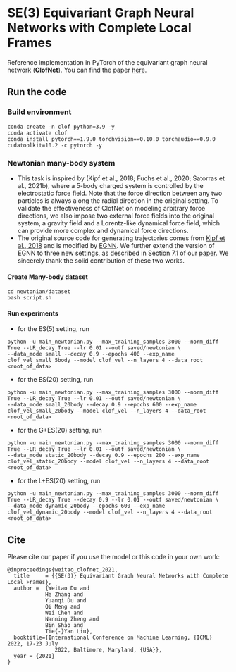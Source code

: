 # SE(3) Equivariant Graph Neural Networks with Complete Local Frames

Reference implementation in PyTorch of the equivariant graph neural network (**ClofNet**). You can find the paper [here](https://arxiv.org/abs/2110.14811). 

## Run the code

### Build environment
```   
conda create -n clof python=3.9 -y
conda activate clof
conda install pytorch==1.9.0 torchvision==0.10.0 torchaudio==0.9.0 cudatoolkit=10.2 -c pytorch -y
```

### Newtonian many-body system

* This task is inspired by (Kipf et al., 2018; Fuchs et al., 2020; Satorras et al., 2021b), where a 5-body charged system is controlled by the electrostatic force field. Note that the force direction between any two particles is always along the radial direction in the original setting. To validate the effectiveness of ClofNet on modeling arbitrary force directions, we also impose two external force fields into the original system, a gravity field and a Lorentz-like dynamical force field, which can provide more complex and dynamical force directions.
* The original source code for generating trajectories comes from [Kipf et al., 2018](https://github.com/ethanfetaya/NRI) and is modified by [EGNN](https://github.com/vgsatorras/egnn). We further extend the version of EGNN to three new settings, as described in Section 7.1 of our [paper](https://arxiv.org/abs/2110.14811). We sincerely thank the solid contribution of these two works. 

#### Create Many-body dataset
```
cd newtonian/dataset
bash script.sh
```

#### Run experiments
* for the ES(5) setting, run
```
python -u main_newtonian.py --max_training_samples 3000 --norm_diff True --LR_decay True --lr 0.01 --outf saved/newtonian \
--data_mode small --decay 0.9 --epochs 400 --exp_name clof_vel_small_5body --model clof_vel --n_layers 4 --data_root <root_of_data>
```
* for the ES(20) setting, run
```
python -u main_newtonian.py --max_training_samples 3000 --norm_diff True --LR_decay True --lr 0.01 --outf saved/newtonian \
--data_mode small_20body --decay 0.9 --epochs 600 --exp_name clof_vel_small_20body --model clof_vel --n_layers 4 --data_root <root_of_data>
```
* for the G+ES(20) setting, run
```
python -u main_newtonian.py --max_training_samples 3000 --norm_diff True --LR_decay True --lr 0.01 --outf saved/newtonian \
--data_mode static_20body --decay 0.9 --epochs 200 --exp_name clof_vel_static_20body --model clof_vel --n_layers 4 --data_root <root_of_data>
```
* for the L+ES(20) setting, run
```
python -u main_newtonian.py --max_training_samples 3000 --norm_diff True --LR_decay True --decay 0.9 --lr 0.01 --outf saved/newtonian \
--data_mode dynamic_20body --epochs 600 --exp_name clof_vel_dynamic_20body --model clof_vel --n_layers 4 --data_root <root_of_data>
```

## Cite
Please cite our paper if you use the model or this code in your own work:
```
@inproceedings{weitao_clofnet_2021,
  title     = {{SE(3)} Equivariant Graph Neural Networks with Complete Local Frames},
  author =  {Weitao Du and
            He Zhang and
            Yuanqi Du and
            Qi Meng and
            Wei Chen and
            Nanning Zheng and
            Bin Shao and
            Tie{-}Yan Liu},
  booktitle={International Conference on Machine Learning, {ICML} 2022, 17-23 July
               2022, Baltimore, Maryland, {USA}},
  year = {2021}
}
```